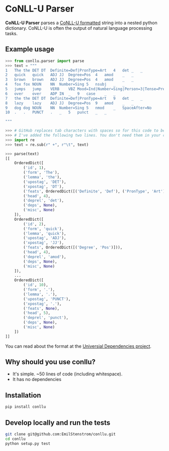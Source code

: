 # CoNLL-U Parser

**CoNLL-U Parser** parses a [CoNLL-U formatted](http://universaldependencies.org/format.html) string into a nested python dictionary. CoNLL-U is often the output of natural language processing tasks.

## Example usage

```python
>>> from conllu.parser import parse
>>> text = """
1   The the DET DT  Definite=Def|PronType=Art   4   det _   _
2   quick   quick   ADJ JJ  Degree=Pos  4   amod    _   _
3   brown   brown   ADJ JJ  Degree=Pos  4   amod    _   _
4   fox fox NOUN    NN  Number=Sing 5   nsubj   _   _
5   jumps   jump    VERB    VBZ Mood=Ind|Number=Sing|Person=3|Tense=Pres|VerbForm=Fin   0   root    _   _
6   over    over    ADP IN  _   9   case    _   _
7   the the DET DT  Definite=Def|PronType=Art   9   det _   _
8   lazy    lazy    ADJ JJ  Degree=Pos  9   amod    _   _
9   dog dog NOUN    NN  Number=Sing 5   nmod    _   SpaceAfter=No
10  .   .   PUNCT   .   _   5   punct   _   _

"""

>>> # GitHub replaces tab characters with spaces so for this code to be copy-pastable
>>> # I've added the following two lines. You don't need them in your code
>>> import re
>>> text = re.sub(r" +", r"\t", text)

>>> parse(text)
[[
    OrderedDict([
        ('id', 1),
        ('form', 'The'),
        ('lemma', 'the'),
        ('upostag', 'DET'),
        ('xpostag', 'DT'),
        ('feats', OrderedDict([('Definite', 'Def'), ('PronType', 'Art')])),
        ('head', 4),
        ('deprel', 'det'),
        ('deps', None),
        ('misc', None)
    ]),
    OrderedDict([
        ('id', 2),
        ('form', 'quick'),
        ('lemma', 'quick'),
        ('upostag', 'ADJ'),
        ('xpostag', 'JJ'),
        ('feats', OrderedDict([('Degree', 'Pos')])),
        ('head', 4),
        ('deprel', 'amod'),
        ('deps', None),
        ('misc', None)
    ]),
    ...
    OrderedDict([
        ('id', 10),
        ('form', '.'),
        ('lemma', '.'),
        ('upostag', 'PUNCT'),
        ('xpostag', '.'),
        ('feats', None),
        ('head', 5),
        ('deprel', 'punct'),
        ('deps', None),
        ('misc', None)
    ])
]]
```

You can read about the format at the [Universial Dependencies project](http://universaldependencies.org/format.html).

## Why should you use conllu?

- It's simple. ~50 lines of code (including whitespace).
- It has no dependencies

## Installation

```bash
pip install conllu
```

## Develop locally and run the tests

```bash
git clone git@github.com:EmilStenstrom/conllu.git
cd conllu
python setup.py test
```
